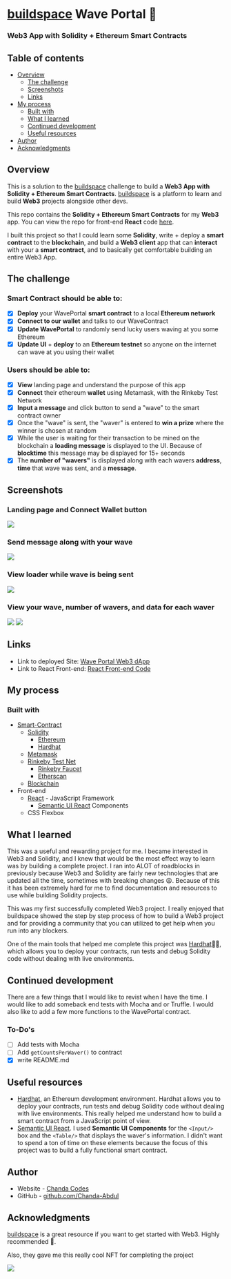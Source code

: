 # [buildspace](https://buildspace.so/) Wave Portal 👋 
### Web3 App with Solidity + Ethereum Smart Contracts

## Table of contents

- [Overview](#overview)
  - [The challenge](#the-challenge)
  - [Screenshots](#screenshots)
  - [Links](#links)
- [My process](#my-process)
  - [Built with](#built-with)
  - [What I learned](#what-i-learned)
  - [Continued development](#continued-development)
  - [Useful resources](#useful-resources)
- [Author](#author)
- [Acknowledgments](#acknowledgments)

## Overview

This is a solution to the [buildspace](https://buildspace.so/) challenge to build a <b>Web3 App with Solidity + Ethereum Smart Contracts</b>. [buildspace](https://buildspace.so/) is a platform to learn and build <b>Web3</b> projects alongside other devs.

This repo contains the <b>Solidity + Ethereum Smart Contracts</b> for my <b>Web3</b> app.  You can view the repo for front-end <b>React</b> code [here](https://github.com/Chanda-Abdul/waveportal-client).

I built this project so that I could learn some <b>Solidity</b>, write + deploy a <b>smart contract</b> to the <b>blockchain</b>, and build a <b>Web3 client</b> app that can <b>interact</b> with your a <b>smart contract</b>, and to basically get comfortable building an entire Web3 App. 

## The challenge

### Smart Contract should be able to:

- [x] <b>Deploy</b> your WavePortal <b>smart contract</b> to a local <b>Ethereum network</b>
- [x] <b>Connect to our wallet</b> and talks to our WaveContract
- [x] <b>Update WavePortal</b> to randomly send lucky users waving at you some Ethereum
- [x] <b>Update UI</b> + <b>deploy</b> to an <b>Ethereum testnet</b> so anyone on the internet can wave at you using their wallet

### Users should be able to:

- [x] <b>View</b> landing page and understand the purpose of this app
- [x] <b>Connect</b> their ethereum <b>wallet</b> using Metamask, with the Rinkeby Test Network
- [x] <b>Input a message</b> and click button to send a "wave" to the smart contract owner
- [x] Once the "wave" is sent, the "waver" is entered to <b>win a prize</b> where the winner is chosen at random
- [x] While the user is waiting for their transaction to be mined on the blockchain a <b>loading message</b> is displayed to the UI. Because of <b>blocktime</b> this message may be displayed for 15+ seconds
- [x] The <b>number of "wavers"</b> is displayed along with each wavers <b>address</b>, <b>time</b> that wave was sent, and a <b>message</b>.

## Screenshots

### Landing page and Connect Wallet button
![](https://github.com/Chanda-Abdul/waveportal-client/blob/main/screens/landing.png)
### Send message along with your wave
![](https://github.com/Chanda-Abdul/waveportal-client/blob/main/screens/sendwave.png)
### View loader while wave is being sent
![](https://github.com/Chanda-Abdul/waveportal-client/blob/main/screens/mining.png)
### View your wave, number of wavers, and data for each waver
![](https://github.com/Chanda-Abdul/waveportal-client/blob/main/screens/wavesent.png)
![](https://github.com/Chanda-Abdul/waveportal-client/blob/main/screens/allwaves.png)

## Links

- Link to deployed Site: [Wave Portal Web3 dApp](https://gifted-aryabhata-929956.netlify.app/)
- Link to React Front-end: [React Front-end Code](https://github.com/Chanda-Abdul/waveportal-client)

## My process

### Built with

- [Smart-Contract](https://github.com/Chanda-Abdul/waveportal-smart-contract)
    - [Solidity](https://docs.soliditylang.org/en/v0.8.12/)
        - [Ethereum](https://ethereum.org/en/)
        - [Hardhat](https://hardhat.org/)
    - [Metamask](https://metamask.io/)
    - [Rinkeby Test Net](https://www.rinkeby.io/)
        - [Rinkeby Faucet](https://www.rinkebyfaucet.com/)
        - [Etherscan](https://rinkeby.etherscan.io/)
    - [Blockchain](https://en.wikipedia.org/wiki/Blockchain)
- Front-end
    - [React](https://reactjs.org/) - JavaScript Framework
        - [Semantic UI React](https://react.semantic-ui.com/) Components
    - CSS Flexbox

## What I learned

This was a useful and rewarding project for me.  I became interested in Web3 and Solidity, and I knew that would be the most effect way to learn was by building a complete project.  I ran into ALOT of roadblocks in previously because Web3 and Solidity are fairly new technologies that are updated all the time, sometimes with breaking changes 😩. Because of this it has been extremely hard for me to find documentation and resources to use while building Solidity projects. 

This was my first successfully completed Web3 project. I really enjoyed that buildspace showed the step by step process of how to build a Web3 project and for providing a community that you can utilized to get help when you run into any blockers. 

One of the main tools that helped me complete this project was [Hardhat](https://hardhat.org/)🙌🏽, which allows you to deploy your contracts, run tests and debug Solidity code without dealing with live environments. 

<!-- Use this section to recap over some of your major learnings while working through this project. Writing these out and providing code samples of areas you want to highlight is a great way to reinforce your own knowledge.

To see how you can add code snippets, see below:

```html
<h1>Some HTML code I'm proud of</h1>
```
```css
.proud-of-this-css {
  color: papayawhip;
}
```
```js
const proudOfThisFunc = () => {
  console.log('🎉')
}
``` -->



## Continued development

There are a few things that I would like to revist when I have the time.  I would like to add someback end tests with Mocha and or Truffle.  I would also like to add a few more functions to the WavePortal contract.

### To-Do's

- [ ] Add tests with Mocha
- [ ] Add `getCountsPerWaver()` to contract
- [x] write README.md

## Useful resources

-  [Hardhat](https://hardhat.org/), an Ethereum development environment. Hardhat allows you to deploy your contracts, run tests and debug Solidity code without dealing with live environments. This really helped me understand how to build a smart contract from a JavaScript point of view.
- [Semantic UI React](https://react.semantic-ui.com/).  I used <b>Semantic UI Components</b> for the `<Input/>` box and the `<Table/>` that displays the waver's information.  I didn't want to spend a ton of time on these elements because the focus of this project was to build a fully functional smart contract. 

## Author

- Website - [Chanda Codes](https://chandacodes.com/)
- GitHub - [github.com/Chanda-Abdul](https://github.com/Chanda-Abdul)

## Acknowledgments

[buildspace](https://buildspace.so/) is a great resource if you want to get started with Web3. Highly recommended 💯.




Also,  they gave me this really cool NFT for completing the project


![]( https://tokens.buildspace.so/assets/CH6c84e3ea-6b71-4274-a642-e3aef6d7eb84-264/render.png
)
